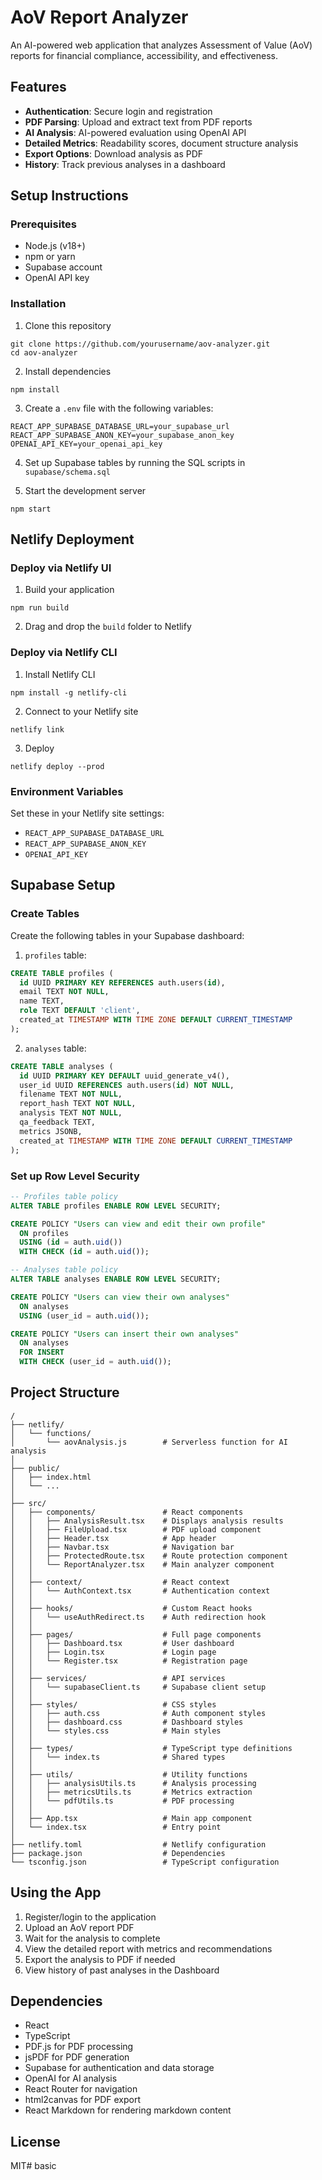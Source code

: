 # AoV Report Analyzer

An AI-powered web application that analyzes Assessment of Value (AoV) reports for financial compliance, accessibility, and effectiveness.

## Features

- **Authentication**: Secure login and registration
- **PDF Parsing**: Upload and extract text from PDF reports
- **AI Analysis**: AI-powered evaluation using OpenAI API
- **Detailed Metrics**: Readability scores, document structure analysis
- **Export Options**: Download analysis as PDF
- **History**: Track previous analyses in a dashboard

## Setup Instructions

### Prerequisites

- Node.js (v18+)
- npm or yarn
- Supabase account
- OpenAI API key

### Installation

1. Clone this repository
```
git clone https://github.com/yourusername/aov-analyzer.git
cd aov-analyzer
```

2. Install dependencies
```
npm install
```

3. Create a `.env` file with the following variables:
```
REACT_APP_SUPABASE_DATABASE_URL=your_supabase_url
REACT_APP_SUPABASE_ANON_KEY=your_supabase_anon_key
OPENAI_API_KEY=your_openai_api_key
```

4. Set up Supabase tables by running the SQL scripts in `supabase/schema.sql`

5. Start the development server
```
npm start
```

## Netlify Deployment

### Deploy via Netlify UI

1. Build your application
```
npm run build
```

2. Drag and drop the `build` folder to Netlify

### Deploy via Netlify CLI

1. Install Netlify CLI
```
npm install -g netlify-cli
```

2. Connect to your Netlify site
```
netlify link
```

3. Deploy
```
netlify deploy --prod
```

### Environment Variables

Set these in your Netlify site settings:

- `REACT_APP_SUPABASE_DATABASE_URL`
- `REACT_APP_SUPABASE_ANON_KEY`
- `OPENAI_API_KEY`

## Supabase Setup

### Create Tables

Create the following tables in your Supabase dashboard:

1. `profiles` table:
```sql
CREATE TABLE profiles (
  id UUID PRIMARY KEY REFERENCES auth.users(id),
  email TEXT NOT NULL,
  name TEXT,
  role TEXT DEFAULT 'client',
  created_at TIMESTAMP WITH TIME ZONE DEFAULT CURRENT_TIMESTAMP
);
```

2. `analyses` table:
```sql
CREATE TABLE analyses (
  id UUID PRIMARY KEY DEFAULT uuid_generate_v4(),
  user_id UUID REFERENCES auth.users(id) NOT NULL,
  filename TEXT NOT NULL,
  report_hash TEXT NOT NULL,
  analysis TEXT NOT NULL,
  qa_feedback TEXT,
  metrics JSONB,
  created_at TIMESTAMP WITH TIME ZONE DEFAULT CURRENT_TIMESTAMP
);
```

### Set up Row Level Security

```sql
-- Profiles table policy
ALTER TABLE profiles ENABLE ROW LEVEL SECURITY;

CREATE POLICY "Users can view and edit their own profile"
  ON profiles
  USING (id = auth.uid())
  WITH CHECK (id = auth.uid());

-- Analyses table policy
ALTER TABLE analyses ENABLE ROW LEVEL SECURITY;

CREATE POLICY "Users can view their own analyses"
  ON analyses
  USING (user_id = auth.uid());

CREATE POLICY "Users can insert their own analyses"
  ON analyses
  FOR INSERT
  WITH CHECK (user_id = auth.uid());
```

## Project Structure

```
/
├── netlify/
│   └── functions/
│       └── aovAnalysis.js        # Serverless function for AI analysis
│
├── public/
│   ├── index.html
│   └── ...
│
├── src/
│   ├── components/               # React components
│   │   ├── AnalysisResult.tsx    # Displays analysis results
│   │   ├── FileUpload.tsx        # PDF upload component
│   │   ├── Header.tsx            # App header
│   │   ├── Navbar.tsx            # Navigation bar
│   │   ├── ProtectedRoute.tsx    # Route protection component
│   │   └── ReportAnalyzer.tsx    # Main analyzer component
│   │
│   ├── context/                  # React context
│   │   └── AuthContext.tsx       # Authentication context
│   │
│   ├── hooks/                    # Custom React hooks
│   │   └── useAuthRedirect.ts    # Auth redirection hook
│   │
│   ├── pages/                    # Full page components
│   │   ├── Dashboard.tsx         # User dashboard
│   │   ├── Login.tsx             # Login page
│   │   └── Register.tsx          # Registration page
│   │
│   ├── services/                 # API services
│   │   └── supabaseClient.ts     # Supabase client setup
│   │
│   ├── styles/                   # CSS styles
│   │   ├── auth.css              # Auth component styles
│   │   ├── dashboard.css         # Dashboard styles
│   │   └── styles.css            # Main styles
│   │
│   ├── types/                    # TypeScript type definitions
│   │   └── index.ts              # Shared types
│   │
│   ├── utils/                    # Utility functions
│   │   ├── analysisUtils.ts      # Analysis processing
│   │   ├── metricsUtils.ts       # Metrics extraction
│   │   └── pdfUtils.ts           # PDF processing
│   │
│   ├── App.tsx                   # Main app component
│   └── index.tsx                 # Entry point
│
├── netlify.toml                  # Netlify configuration
├── package.json                  # Dependencies
└── tsconfig.json                 # TypeScript configuration
```

## Using the App

1. Register/login to the application
2. Upload an AoV report PDF
3. Wait for the analysis to complete
4. View the detailed report with metrics and recommendations
5. Export the analysis to PDF if needed
6. View history of past analyses in the Dashboard

## Dependencies

- React
- TypeScript
- PDF.js for PDF processing
- jsPDF for PDF generation
- Supabase for authentication and data storage
- OpenAI for AI analysis
- React Router for navigation
- html2canvas for PDF export
- React Markdown for rendering markdown content

## License

MIT# basic
